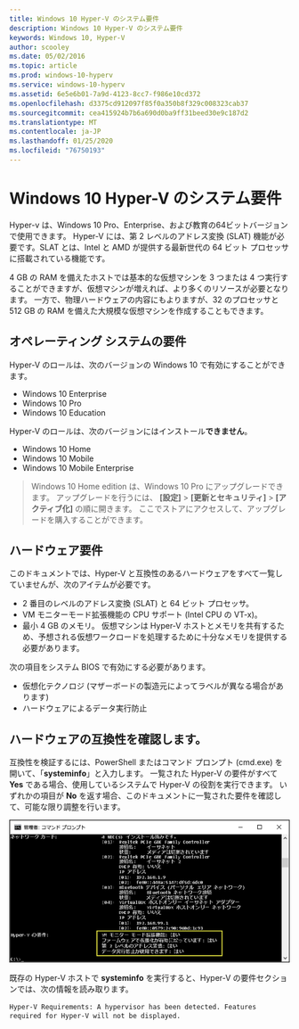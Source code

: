 ```yaml
---
title: Windows 10 Hyper-V のシステム要件
description: Windows 10 Hyper-V のシステム要件
keywords: Windows 10, Hyper-V
author: scooley
ms.date: 05/02/2016
ms.topic: article
ms.prod: windows-10-hyperv
ms.service: windows-10-hyperv
ms.assetid: 6e5e6b01-7a9d-4123-8cc7-f986e10cd372
ms.openlocfilehash: d3375cd912097f85f0a350b8f329c008323cab37
ms.sourcegitcommit: cea415924b7b6a690d0ba9ff31beed30e9c187d2
ms.translationtype: MT
ms.contentlocale: ja-JP
ms.lasthandoff: 01/25/2020
ms.locfileid: "76750193"
---
```

# <a name="windows-10-hyper-v-system-requirements"></a>Windows 10 Hyper-V のシステム要件

Hyper-v は、Windows 10 Pro、Enterprise、および教育の64ビットバージョンで使用できます。 Hyper-V には、第 2 レベルのアドレス変換 (SLAT) 機能が必要です。SLAT とは、Intel と AMD が提供する最新世代の 64 ビット プロセッサに搭載されている機能です。

4 GB の RAM を備えたホストでは基本的な仮想マシンを 3 つまたは 4 つ実行することができますが、仮想マシンが増えれば、より多くのリソースが必要となります。 一方で、物理ハードウェアの内容にもよりますが、32 のプロセッサと 512 GB の RAM を備えた大規模な仮想マシンを作成することもできます。

## <a name="operating-system-requirements"></a>オペレーティング システムの要件

Hyper-V のロールは、次のバージョンの Windows 10 で有効にすることができます。

- Windows 10 Enterprise
- Windows 10 Pro
- Windows 10 Education

Hyper-V のロールは、次のバージョンにはインストール**できません**。

- Windows 10 Home
- Windows 10 Mobile
- Windows 10 Mobile Enterprise

>Windows 10 Home edition は、Windows 10 Pro にアップグレードできます。 アップグレードを行うには、 **[設定]**  >  **[更新とセキュリティ]**  >  **[アクティブ化]** の順に開きます。 ここでストアにアクセスして、アップグレードを購入することができます。

## <a name="hardware-requirements"></a>ハードウェア要件

このドキュメントでは、Hyper-V と互換性のあるハードウェアをすべて一覧していませんが、次のアイテムが必要です。

- 2 番目のレベルのアドレス変換 (SLAT) と 64 ビット プロセッサ。
- VM モニターモード拡張機能の CPU サポート (Intel CPU の VT-x)。
- 最小 4 GB のメモリ。 仮想マシンは Hyper-V ホストとメモリを共有するため、予想される仮想ワークロードを処理するために十分なメモリを提供する必要があります。

次の項目をシステム BIOS で有効にする必要があります。
- 仮想化テクノロジ (マザーボードの製造元によってラベルが異なる場合があります)
- ハードウェアによるデータ実行防止

## <a name="verify-hardware-compatibility"></a>ハードウェアの互換性を確認します。

互換性を検証するには、PowerShell またはコマンド プロンプト (cmd.exe) を開いて、「**systeminfo**」と入力します。 一覧された Hyper-V の要件がすべて **Yes** である場合、使用しているシステムで Hyper-V の役割を実行できます。 いずれかの項目が **No** を返す場合、このドキュメントに一覧された要件を確認して、可能な限り調整を行います。

![](media/SystemInfo-upd.png)

既存の Hyper-V ホストで **systeminfo** を実行すると、Hyper-V の要件セクションでは、次の情報を読み取ります。

```
Hyper-V Requirements: A hypervisor has been detected. Features required for Hyper-V will not be displayed.
```
